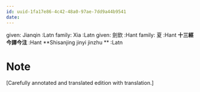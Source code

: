 ```yaml
---
id: uuid-1fa17e86-4c42-48a0-97ae-7dd9a44b9541
date: 
---
```


given: Jianqin  :Latn
family: Xia  :Latn
given: 劍欽 :Hant
family: 夏 :Hant
**十三經今譯今注** :Hant
**Shisanjing jinyi jinzhu ** :Latn
# Note
[Carefully annotated and translated edition with translation.]